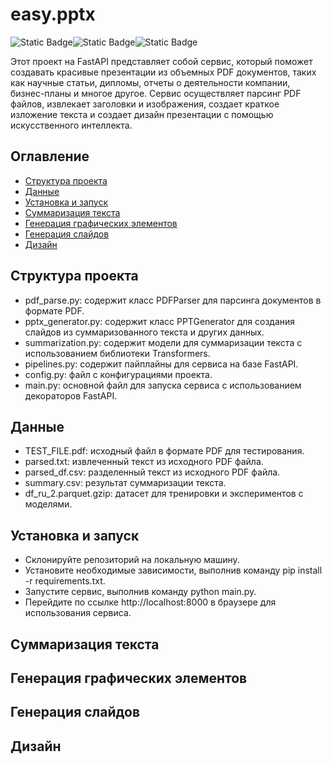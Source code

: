 # easy.pptx  
![Static Badge](https://img.shields.io/badge/python-blue)![Static Badge](https://img.shields.io/badge/FastAPI-blue)![Static Badge](https://img.shields.io/badge/transformers-orange)

Этот проект на FastAPI представляет собой сервис, который поможет создавать красивые презентации из объемных PDF документов, 
таких как научные статьи, дипломы, отчеты о деятельности компании, бизнес-планы и многое другое. 
Сервис осуществляет парсинг PDF файлов, извлекает заголовки и изображения, создает краткое изложение текста и создает дизайн презентации с помощью искусственного интеллекта.  

<a name="Оглавление"></a>
## Оглавление
- [Структура проекта](#Структурапроекта)
- [Данные](#Данные)
- [Установка и запуск](#Установкаизапуск)
- [Суммаризация текста](#Суммаризациятекста)
- [Генерация графических элементов](#Генерацияграфическихэлементов)
- [Генерация слайдов](#Генерацияслайдов)
- [Дизайн](#Дизайн)

<a name="Структурапроекта"></a>
## Структура проекта
- pdf_parse.py: содержит класс PDFParser для парсинга документов в формате PDF.  
- pptx_generator.py: содержит класс PPTGenerator для создания слайдов из суммаризованного текста и других данных.  
- summarization.py: содержит модели для суммаризации текста с использованием библиотеки Transformers.  
- pipelines.py: содержит пайплайны для сервиса на базе FastAPI.  
- config.py: файл с конфигурациями проекта.  
- main.py: основной файл для запуска сервиса с использованием декораторов FastAPI.  

<a name="Данные"></a>
## Данные
- TEST_FILE.pdf: исходный файл в формате PDF для тестирования.  
- parsed.txt: извлеченный текст из исходного PDF файла.  
- parsed_df.csv: разделенный текст из исходного PDF файла.  
- summary.csv: результат суммаризации текста.  
- df_ru_2.parquet.gzip: датасет для тренировки и экспериментов с моделями.  

<a name="Установкаизапуск"></a>
## Установка и запуск
- Склонируйте репозиторий на локальную машину.  
- Установите необходимые зависимости, выполнив команду pip install -r requirements.txt.  
- Запустите сервис, выполнив команду python main.py.  
- Перейдите по ссылке http://localhost:8000 в браузере для использования сервиса.  

<a name="Суммаризациятекста"></a>
## Суммаризация текста  

<a name="Генерацияграфическихэлементов"></a>
## Генерация графических элементов 

<a name="Генерацияслайдов"></a>
## Генерация слайдов  

<a name="Дизайн"></a>
## Дизайн

